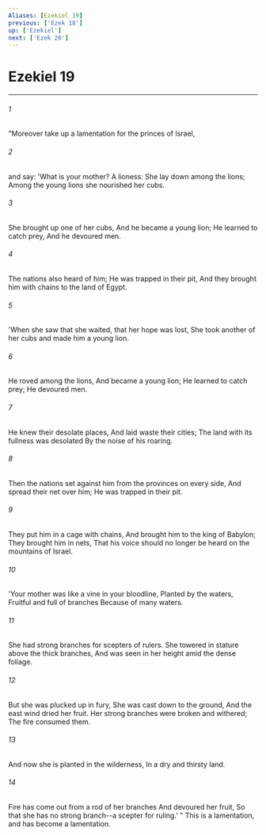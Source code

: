 ```yaml
---
Aliases: [Ezekiel 19]
previous: ['Ezek 18']
up: ['Ezekiel']
next: ['Ezek 20']
---
```

# Ezekiel 19

***


###### 1 
"Moreover take up a lamentation for the princes of Israel, 

###### 2 
and say: 'What is your mother? A lioness: She lay down among the lions; Among the young lions she nourished her cubs. 

###### 3 
She brought up one of her cubs, And he became a young lion; He learned to catch prey, And he devoured men. 

###### 4 
The nations also heard of him; He was trapped in their pit, And they brought him with chains to the land of Egypt. 

###### 5 
'When she saw that she waited, that her hope was lost, She took another of her cubs and made him a young lion. 

###### 6 
He roved among the lions, And became a young lion; He learned to catch prey; He devoured men. 

###### 7 
He knew their desolate places, And laid waste their cities; The land with its fullness was desolated By the noise of his roaring. 

###### 8 
Then the nations set against him from the provinces on every side, And spread their net over him; He was trapped in their pit. 

###### 9 
They put him in a cage with chains, And brought him to the king of Babylon; They brought him in nets, That his voice should no longer be heard on the mountains of Israel. 

###### 10 
'Your mother was like a vine in your bloodline, Planted by the waters, Fruitful and full of branches Because of many waters. 

###### 11 
She had strong branches for scepters of rulers. She towered in stature above the thick branches, And was seen in her height amid the dense foliage. 

###### 12 
But she was plucked up in fury, She was cast down to the ground, And the east wind dried her fruit. Her strong branches were broken and withered; The fire consumed them. 

###### 13 
And now she is planted in the wilderness, In a dry and thirsty land. 

###### 14 
Fire has come out from a rod of her branches And devoured her fruit, So that she has no strong branch--a scepter for ruling.' " This is a lamentation, and has become a lamentation.
